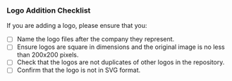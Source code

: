 ### Logo Addition Checklist

If you are adding a logo, please ensure that you:

- [ ] Name the logo files after the company they represent.
- [ ] Ensure logos are square in dimensions and the original image is no less
      than 200x200 pixels.
- [ ] Check that the logos are not duplicates of other logos in the repository.
- [ ] Confirm that the logo is not in SVG format.
